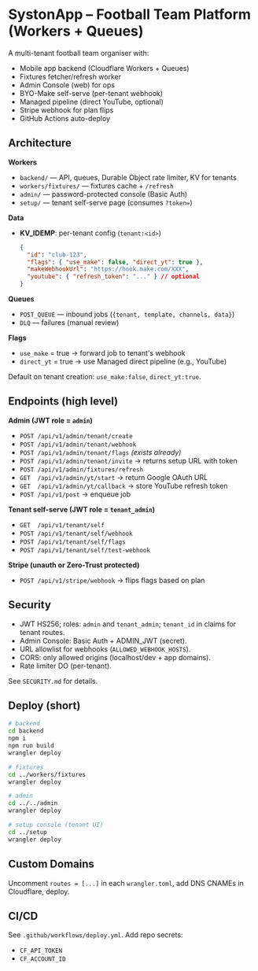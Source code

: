 # SystonApp – Football Team Platform (Workers + Queues)

A multi-tenant football team organiser with:
- Mobile app backend (Cloudflare Workers + Queues)
- Fixtures fetcher/refresh worker
- Admin Console (web) for ops
- BYO-Make self-serve (per-tenant webhook)
- Managed pipeline (direct YouTube, optional)
- Stripe webhook for plan flips
- GitHub Actions auto-deploy

## Architecture

**Workers**
- `backend/` — API, queues, Durable Object rate limiter, KV for tenants
- `workers/fixtures/` — fixtures cache + `/refresh`
- `admin/` — password-protected console (Basic Auth)
- `setup/` — tenant self-serve page (consumes `?token=`)

**Data**
- **KV_IDEMP**: per-tenant config (`tenant:<id>`)
  ```json
  {
    "id": "club-123",
    "flags": { "use_make": false, "direct_yt": true },
    "makeWebhookUrl": "https://hook.make.com/XXX",
    "youtube": { "refresh_token": "..." } // optional
  }
  ```

**Queues**
- `POST_QUEUE` — inbound jobs (`{tenant, template, channels, data}`)
- `DLQ` — failures (manual review)

**Flags**
- `use_make` = true → forward job to tenant's webhook
- `direct_yt` = true → use Managed direct pipeline (e.g., YouTube)

Default on tenant creation: `use_make:false`, `direct_yt:true`.

## Endpoints (high level)

**Admin (JWT role = `admin`)**
- `POST /api/v1/admin/tenant/create`
- `POST /api/v1/admin/tenant/webhook`
- `POST /api/v1/admin/tenant/flags` *(exists already)*
- `POST /api/v1/admin/tenant/invite` → returns setup URL with token
- `POST /api/v1/admin/fixtures/refresh`
- `GET  /api/v1/admin/yt/start` → return Google OAuth URL
- `GET  /api/v1/admin/yt/callback` → store YouTube refresh token
- `POST /api/v1/post` → enqueue job

**Tenant self-serve (JWT role = `tenant_admin`)**
- `GET  /api/v1/tenant/self`
- `POST /api/v1/tenant/self/webhook`
- `POST /api/v1/tenant/self/flags`
- `POST /api/v1/tenant/self/test-webhook`

**Stripe (unauth or Zero-Trust protected)**
- `POST /api/v1/stripe/webhook` → flips flags based on plan

## Security

- JWT HS256; roles: `admin` and `tenant_admin`; `tenant_id` in claims for tenant routes.
- Admin Console: Basic Auth + ADMIN_JWT (secret).
- URL allowlist for webhooks (`ALLOWED_WEBHOOK_HOSTS`).
- CORS: only allowed origins (localhost/dev + app domains).
- Rate limiter DO (per-tenant).

See `SECURITY.md` for details.

## Deploy (short)

```bash
# backend
cd backend
npm i
npm run build
wrangler deploy

# fixtures
cd ../workers/fixtures
wrangler deploy

# admin
cd ../../admin
wrangler deploy

# setup console (tenant UI)
cd ../setup
wrangler deploy
```

## Custom Domains

Uncomment `routes = [...]` in each `wrangler.toml`, add DNS CNAMEs in Cloudflare, deploy.

## CI/CD

See `.github/workflows/deploy.yml`. Add repo secrets:
- `CF_API_TOKEN`
- `CF_ACCOUNT_ID`
